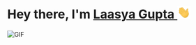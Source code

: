 <h1>Hey there, I'm <a  href="https://github.com/tanyagupta0201/">Laasya Gupta </a> <img  src="https://raw.githubusercontent.com/ABSphreak/ABSphreak/master/gifs/Hi.gif" width="30px"></h1>
<img align = "center" alt="GIF" src = "https://media.giphy.com/media/535zobBPftjrYdM47D/giphy.gif" width = "400">



